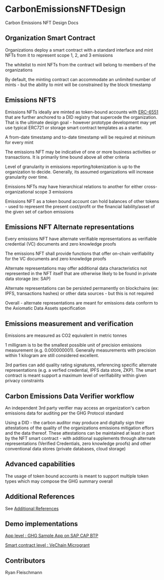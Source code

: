 # CarbonEmissionsNFTDesign
Carbon Emissions NFT Design Docs

## Organization Smart Contract
Organizations deploy a smart contract with a standard interface and mint NFTs from it to represent scope 1, 2, and 3 emissions

The whitelist to mint NFTs from the contract will belong to members of the organizations

By default, the minting contract can accommodate an unlimited number of mints - but the ability to mint will be constrained by the block timestamp

## Emissions NFTS

Emissions NFTs ideally are minted as token-bound accounts with [ERC-6551](https://eips.ethereum.org/EIPS/eip-6551) that are further anchored to a DID registry that supercede the organization. That is the ultimate design goal - however prototype development may yet use typical ERC721 or storage smart contract templates as a starter.

A from-date timestamp and to-date timestamp will be required at mininum for every mint

The emissions NFT may be indicative of one or more business activities or transactions. It is primarily time bound above all other criteria

Level of granularity in emissions reporting/tokenization is up to the organization to decide. Generally, its assumed organizations will increase granularity over time.

Emissions NFTs may have hierarchical relations to another for either cross-organizational scope 3 emissions

Emissions NFT as a token bound account can hold balances of other tokens - used to represent the present cost/profit or the financial liability/asset of the given set of carbon emissions

## Emissions NFT Alternate representations

Every emissions NFT have alternate verifiable representations as verifiable credential (VC) documents and zero knowledge proofs

The emissions NFT shall provide functions that offer on-chain verifiability for the VC documents and zero knowledge proofs

Alternate representations may offer additional data characteristics not represented in the NFT itself that are otherwise likely to be found in private data storage (ex: SAP)

Alternate representations can be persisted permanently on blockchains (ex: IPFS, transactions hashes) or other data sources - but this is not required

Overall - alternate representations are meant for emissions data conform to the Axiomatic Data Assets specification

## Emissions measurement and verification

Emissions are measured as CO2 equivalent in metric tonnes

1 milligram is to be the smallest possible unit of precision emissions measurement (e.g. 0.000000001). Generally measurements with precision within 1 kilogram are still considered excellent.

3rd parties can add quality rating signatures, referencing specific alternate representations (e.g. a verfied credential, IPFS data store, ZKP). The smart contract is meant support a maximum level of verifiability within given privacy constraints

## Carbon Emissions Data Verifier workflow

An independent 3rd party verifier may access an organization's carbon emissions data for auditing per the GHG Protocol standard

Using a DID - the carbon auditor may produce and digitally sign their attestations of the quality of the organizations emissions mitigation effors and the data thereof. These attestations can be maintained at least in part by the NFT smart contract - with additional supplements through alternate representations (Verified Credentials, zero knowledge proofs) and other conventional data stores (private databases, cloud storage)

## Advanced capabilities
The usage of token bound accounts is meant to support multiple token types which may compose the GHG summary overall

## Additional References
See [Additional References](./REFERENCES.md)

## Demo implementations
[App level : GHG Sample App on SAP CAP BTP](https://github.com/fleischr/GHGReportSample)

[Smart contract level : VeChain Microgrant](https://github.com/fleischr/VechainCarbonEmissionsNFT.git)

## Contributors
Ryan Fleischmann
